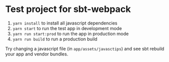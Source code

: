 Test project for sbt-webpack
=============================

1. `yarn install` to install all javascript dependencies
2. `yarn start` to run the test app in development mode
3. `yarn run start:prod` to run the app in production mode
4. `yarn run build` to run a production build

Try changing a javascript file (in `app/assets/javasctips`) and see sbt rebuild your app and vendor bundles.

